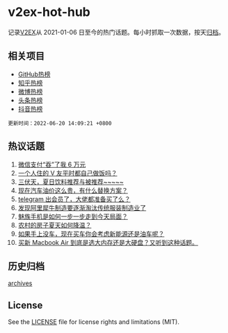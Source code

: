 # v2ex-hot-hub

 记录[V2EX](https://www.v2ex.com/)从 2021-01-06 日至今的热门话题。每小时抓取一次数据，按天[归档](archives)。
 
 ## 相关项目

- [GitHub热榜](https://github.com/snaildev/github-hot-hub)
- [知乎热榜](https://github.com/snaildev/zhihu-hot-hub)
- [微博热榜](https://github.com/snaildev/weibo-hot-hub)
- [头条热榜](https://github.com/snaildev/toutiao-hot-hub)
- [抖音热榜](https://github.com/snaildev/douyin-hot-hub)


 `更新时间：2022-06-20 14:09:21 +0800`

## 热议话题

1. [微信支付“吞”了我 6 万元](https://www.v2ex.com/t/860754)
1. [一个人住的 V 友平时都自己做饭吗？](https://www.v2ex.com/t/860649)
1. [三伏天，夏日饮料推荐与被推荐~~~~~](https://www.v2ex.com/t/860766)
1. [现在汽车油价这么贵，有什么替换方案？](https://www.v2ex.com/t/860677)
1. [telegram 出会员了，大佬都准备买了么？](https://www.v2ex.com/t/860760)
1. [发现阿里犀牛制造要逐渐淘汰传统服装制造业了](https://www.v2ex.com/t/860659)
1. [魅族手机是如何一步一步走到今天局面？](https://www.v2ex.com/t/860648)
1. [农村的房子夏天如何降温？](https://www.v2ex.com/t/860657)
1. [如果手上没车，现在买车你会考虑新能源还是油车呢？](https://www.v2ex.com/t/860735)
1. [买新 Macbook Air 到底是选大内存还是大硬盘？又听到这种话题。](https://www.v2ex.com/t/860745)

## 历史归档

[archives](archives)

## License

See the [LICENSE](LICENSE) file for license rights and limitations (MIT).
